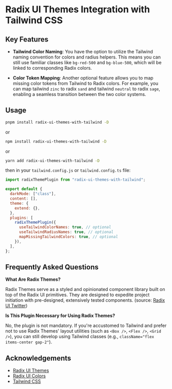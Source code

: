 # Radix UI Themes Integration with Tailwind CSS

## Key Features

- **Tailwind Color Naming**: You have the option to utilize the Tailwind naming convention for colors and radius helpers. This means you can still use familiar classes like `bg-red-500` and `bg-blue-500`, which will be linked to corresponding Radix colors.

- **Color Token Mapping**: Another optional feature allows you to map missing color tokens from Tailwind to Radix colors. For example, you can map tailwind `zinc` to radix `sand` and tailwind `neutral` to radix `sage`, enabling a seamless transition between the two color systems.

## Usage

```bash
pnpm install radix-ui-themes-with-tailwind -D
```

or

```bash
npm install radix-ui-themes-with-tailwind -D
```

or

```bash
yarn add radix-ui-themes-with-tailwind -D
```

then in your `tailwind.config.js` or `tailwind.config.ts` file:

```js
import radixThemePlugin from "radix-ui-themes-with-tailwind";

export default {
  darkMode: ["class"],
  content: [],
  theme: {
    extend: {},
  },
  plugins: [
    radixThemePlugin({
      useTailwindColorNames: true, // optional
      useTailwindRadiusNames: true, // optional
      mapMissingTailwindColors: true, // optional
    }),
  ],
};
```

## Frequently Asked Questions

**What Are Radix Themes?**

Radix Themes serve as a styled and opinionated component library built on top of the Radix UI primitives. They are designed to expedite project initiation with pre-designed, extensively tested components. (source: [Radix UI Twitter](https://twitter.com/radix_ui/status/1692574289860477432))

**Is This Plugin Necessary for Using Radix Themes?**

No, the plugin is not mandatory. If you're accustomed to Tailwind and prefer not to use Radix Themes' layout utilities (such as `<Box />`, `<Flex />`, `<Grid />`), you can still develop using Tailwind classes (e.g., `className="flex items-center gap-2"`).

## Acknowledgements

- [Radix UI Themes](https://www.radix-ui.com/)
- [Radix UI Colors](https://www.radix-ui.com/colors)
- [Tailwind CSS](https://tailwindcss.com/)
